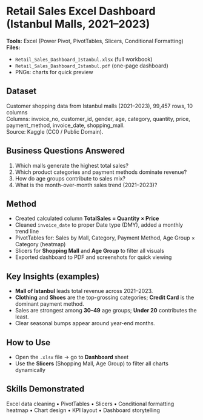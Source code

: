 # Retail Sales Excel Dashboard (Istanbul Malls, 2021–2023)

**Tools:** Excel (Power Pivot, PivotTables, Slicers, Conditional Formatting)  
**Files:**  
- `Retail_Sales_Dashboard_Istanbul.xlsx` (full workbook)  
- `Retail_Sales_Dashboard_Istanbul.pdf` (one-page dashboard)  
- PNGs: charts for quick preview

## Dataset
Customer shopping data from Istanbul malls (2021–2023), 99,457 rows, 10 columns  
Columns: invoice_no, customer_id, gender, age, category, quantity, price, payment_method, invoice_date, shopping_mall.  
Source: Kaggle (CC0 / Public Domain).

## Business Questions Answered
1. Which malls generate the highest total sales?  
2. Which product categories and payment methods dominate revenue?  
3. How do age groups contribute to sales mix?  
4. What is the month-over-month sales trend (2021–2023)?

## Method
- Created calculated column **TotalSales = Quantity × Price**  
- Cleaned `invoice_date` to proper Date type (DMY), added a monthly trend line  
- PivotTables for: Sales by Mall, Category, Payment Method, Age Group × Category (heatmap)  
- Slicers for **Shopping Mall** and **Age Group** to filter all visuals  
- Exported dashboard to PDF and screenshots for quick viewing

## Key Insights (examples)
- **Mall of Istanbul** leads total revenue across 2021–2023.  
- **Clothing** and **Shoes** are the top-grossing categories; **Credit Card** is the dominant payment method.  
- Sales are strongest among **30–49** age groups; **Under 20** contributes the least.  
- Clear seasonal bumps appear around year-end months.

## How to Use
- Open the `.xlsx` file → go to **Dashboard** sheet  
- Use the **Slicers** (Shopping Mall, Age Group) to filter all charts dynamically

## Skills Demonstrated
Excel data cleaning • PivotTables • Slicers • Conditional formatting heatmap • Chart design • KPI layout • Dashboard storytelling
